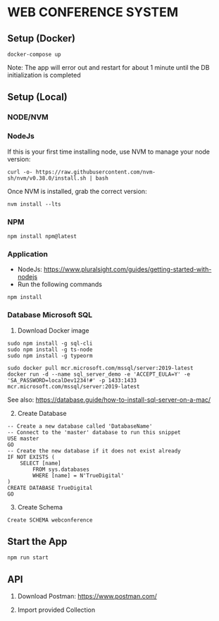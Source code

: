 # WEB CONFERENCE SYSTEM

## Setup (Docker)

```
docker-compose up
```

Note: The app will error out and restart for about 1 minute until the DB initialization is completed


## Setup (Local)

### NODE/NVM

### NodeJs
If this is your first time installing node, use NVM to manage your node version:
```
curl -o- https://raw.githubusercontent.com/nvm-sh/nvm/v0.38.0/install.sh | bash
```

Once NVM is installed, grab the correct version:

```
nvm install --lts
```

### NPM
```
npm install npm@latest
```

### Application
- NodeJs: https://www.pluralsight.com/guides/getting-started-with-nodejs
- Run the following commands
```
npm install
```

### Database Microsoft SQL

1) Download Docker image

```
sudo npm install -g sql-cli
sudo npm install -g ts-node
sudo npm install -g typeorm

sudo docker pull mcr.microsoft.com/mssql/server:2019-latest
docker run -d --name sql_server_demo -e 'ACCEPT_EULA=Y' -e 'SA_PASSWORD=localDev1234!#' -p 1433:1433 mcr.microsoft.com/mssql/server:2019-latest
```

See also: https://database.guide/how-to-install-sql-server-on-a-mac/


2) Create Database
```
-- Create a new database called 'DatabaseName'
-- Connect to the 'master' database to run this snippet
USE master
GO
-- Create the new database if it does not exist already
IF NOT EXISTS (
    SELECT [name]
        FROM sys.databases
        WHERE [name] = N'TrueDigital'
)
CREATE DATABASE TrueDigital
GO
```

3) Create Schema
```
Create SCHEMA webconference
```

## Start the App
```
npm run start
```

## API

1) Download Postman: https://www.postman.com/

2) Import provided Collection